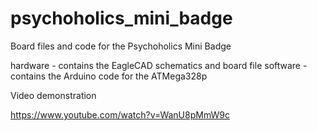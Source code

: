 # psychoholics_mini_badge

Board files and code for the Psychoholics Mini Badge

hardware - contains the EagleCAD schematics and board file
software - contains the Arduino code for the ATMega328p

Video demonstration

https://www.youtube.com/watch?v=WanU8pMmW9c
